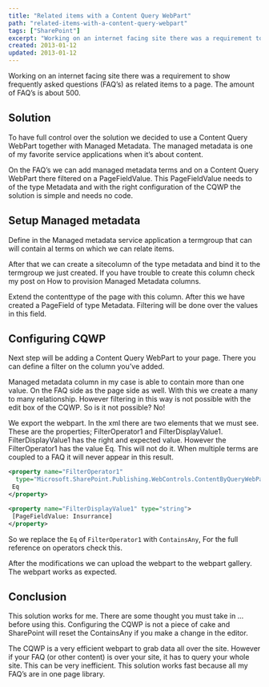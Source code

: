 ```yaml
---
title: "Related items with a Content Query WebPart"
path: "related-items-with-a-content-query-webpart"
tags: ["SharePoint"]
excerpt: "Working on an internet facing site there was a requirement to show frequently asked questions (FAQ’s) as related items to a page. The amount of FAQ’s is about 500."
created: 2013-01-12
updated: 2013-01-12
---
```


Working on an internet facing site there was a requirement to show frequently asked questions (FAQ’s) as related items to a page. The amount of FAQ’s is about 500.

## Solution

To have full control over the solution we decided to use a Content Query WebPart together with Managed Metadata. The managed metadata is one of my favorite service applications when it’s about content.

On the FAQ’s we can add managed metadata terms and on a Content Query WebPart there filtered on a PageFieldValue. This PageFieldValue needs to of the type Metadata and with the right configuration of the CQWP the solution is simple and needs no code.

## Setup Managed metadata

Define in the Managed metadata service application a termgroup that can will contain al terms on which we can relate items.

After that we can create a sitecolumn of the type metadata and bind it to the termgroup we just created. If you have trouble to create this column check my post on How to provision Managed Metadata columns.

Extend the contenttype of the page with this column. After this we have created a PageField of type Metadata. Filtering will be done over the values in this field.

## Configuring CQWP

Next step will be adding a Content Query WebPart to your page. There you can define a filter on the column you’ve added.

Managed metadata column in my case is able to contain more than one value. On the FAQ side as the page side as well. With this we create a many to many relationship. However filtering in this way is not possible with the edit box of the CQWP. So is it not possible? No!

We export the webpart. In the xml there are two elements that we must see. These are the properties; FilterOperator1 and FilterDisplayValue1. FilterDisplayValue1 has the right and expected value. However the FilterOperator1 has the value Eq. This will not do it. When multiple terms are coupled to a FAQ it will never appear in this result.

```xml
<property name="FilterOperator1"
  type="Microsoft.SharePoint.Publishing.WebControls.ContentByQueryWebPart+FilterFieldQueryOperator, Microsoft.SharePoint.Publishing, Version=14.0.0.0, Culture=neutral, PublicKeyToken=71e9bce111e9429c">
 Eq
</property>

<property name="FilterDisplayValue1" type="string">
 [PageFieldValue: Insurrance]
</property>
```

So we replace the `Eq` of `FilterOperator1` with `ContainsAny`, For the full reference on operators check this.

After the modifications we can upload the webpart to the webpart gallery. The webpart works as expected.

## Conclusion

This solution works for me. There are some thought you must take in … before using this. Configuring the CQWP is not a piece of cake and SharePoint will reset the ContainsAny if you make a change in the editor.

The CQWP is a very efficient webpart to grab data all over the site. However if your FAQ (or other content) is over your site, it has to query your whole site. This can be very inefficient. This solution works fast because all my FAQ’s are in one page library.
